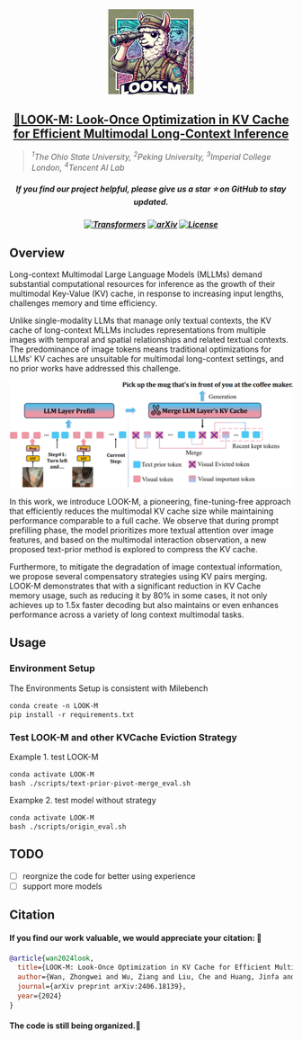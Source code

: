 <div align="center">
<img src="figs/logo.png" width="30%"> <br>
</div>

<h2 align="center"><a href="https://arxiv.org/abs/2406.18139">🔭LOOK-M: Look-Once Optimization in KV Cache for Efficient Multimodal Long-Context Inference</a></h2>

> *<sup>1</sup>The Ohio State University, <sup>2</sup>Peking University, <sup>3</sup>Imperial College London, <sup>4</sup>Tencent AI Lab*

<h5 align="center"> If you find our project helpful, please give us a star ⭐ on GitHub to stay updated.</h5>


<h5 align=center>

[![Transformers](https://img.shields.io/badge/%F0%9F%A4%97Transformers-v4.33.1-brightgreen)](https://github.com/huggingface/transformers)
[![arXiv](https://img.shields.io/badge/Arxiv-2406.18139-red?logo=arxiv&label=Arxiv&color=red)](https://arxiv.org/abs/2406.18139)
[![License](https://img.shields.io/badge/Code%20License-MIT%20License-yellow)](https://github.com/SUSTechBruce/LOOK-M/blob/main/LICENSE)
</h5>

## Overview
Long-context Multimodal Large Language Models (MLLMs) demand substantial computational resources for inference as the growth of their multimodal Key-Value (KV) cache, in response to increasing input lengths, challenges memory and time efficiency.

Unlike single-modality LLMs that manage only textual contexts, the KV cache of long-context MLLMs includes representations from multiple images with temporal and spatial relationships and related textual contexts. The predominance of image tokens means traditional optimizations for LLMs' KV caches are unsuitable for multimodal long-context settings, and no prior works have addressed this challenge.

<div style="text-align: center;">
    <img src="figs/pipeline.png">
</div>

In this work, we introduce LOOK-M, a pioneering, fine-tuning-free approach that efficiently reduces the multimodal KV cache size while maintaining performance comparable to a full cache. We observe that during prompt prefilling phase, the model prioritizes more textual attention over image features, and based on the multimodal interaction observation, a new proposed text-prior method is explored to compress the KV cache.

Furthermore, to mitigate the degradation of image contextual information, we propose several compensatory strategies using KV pairs merging. LOOK-M demonstrates that with a significant reduction in KV Cache memory usage, such as reducing it by 80% in some cases, it not only achieves up to 1.5x faster decoding but also maintains or even enhances performance across a variety of long context multimodal tasks.


## Usage

### Environment Setup
The Environments Setup is consistent with Milebench
```
conda create -n LOOK-M
pip install -r requirements.txt
```

### Test LOOK-M and other KVCache Eviction Strategy
Example 1. test LOOK-M
```
conda activate LOOK-M
bash ./scripts/text-prior-pivot-merge_eval.sh
```
Exampke 2. test model without strategy
```
conda activate LOOK-M
bash ./scripts/origin_eval.sh
```
## TODO

- [ ] reorgnize the code for better using experience
- [ ] support more models

## Citation

#### If you find our work valuable, we would appreciate your citation: 🎈


```bibtex
@article{wan2024look,
  title={LOOK-M: Look-Once Optimization in KV Cache for Efficient Multimodal Long-Context Inference},
  author={Wan, Zhongwei and Wu, Ziang and Liu, Che and Huang, Jinfa and Zhu, Zhihong and Jin, Peng and Wang, Longyue and Yuan, Li},
  journal={arXiv preprint arXiv:2406.18139},
  year={2024}
}
```


#### The code is still being organized.🚧
